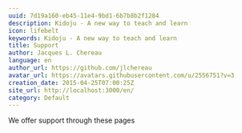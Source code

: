 ```yaml
---
uuid: 7d19a160-eb45-11e4-9bd1-6b7b8b2f1284
description: Kidoju - A new way to teach and learn
icon: lifebelt
keywords: Kidoju - A new way to teach and learn
title: Support
author: Jacques L. Chereau
language: en
author_url: https://github.com/jlchereau
avatar_url: https://avatars.githubusercontent.com/u/2556751?v=3
creation_date: 2015-04-25T07:00:25Z
site_url: http://localhost:3000/en/
category: Default
---
```

We offer support through these pages
